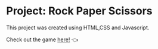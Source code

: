 # Project: Rock Paper Scissors

This project was created using HTML,CSS and Javascript.

Check out the game [here!](https://neohw.github.io/rock-paper-scissors/) :point_left:
